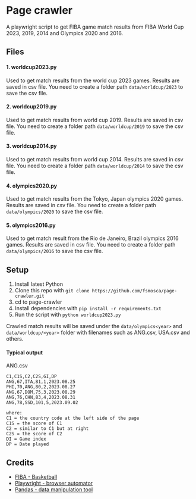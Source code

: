 # Page crawler

A playwright script to get FIBA game match results from FIBA World Cup 2023, 2019, 2014 and Olympics 2020 and 2016.

## Files

#### 1. worldcup2023.py

Used to get match results from the world cup 2023 games. Results are saved in csv file. You need to create a folder path `data/worldcup/2023` to save the csv file.

#### 2. worldcup2019.py

Used to get match results from world cup 2019. Results are saved in csv file. You need to create a folder path `data/worldcup/2019` to save the csv file.

#### 3. worldcup2014.py

Used to get match results from world cup 2014. Results are saved in csv file. You need to create a folder path `data/worldcup/2014` to save the csv file.

#### 4. olympics2020.py

Used to get match results from the Tokyo, Japan olympics 2020 games. Results are saved in csv file. You need to create a folder path `data/olympics/2020` to save the csv file.

#### 5. olympics2016.py

Used to get match result from the  Rio de Janeiro, Brazil olympics 2016 games. Results are saved in csv file. You need to create a folder path `data/olympics/2016` to save the csv file.

## Setup

1. Install latest Python
2. Clone this repo with `git clone https://github.com/fsmosca/page-crawler.git`
3. cd to page-crawler
4. Install dependencies with `pip install -r requirements.txt`
5. Run the script with `python worldcup2023.py`

Crawled match results will be saved under the `data/olympics<year>` and `data/worldcup/<year>` folder with filenames such as ANG.csv, USA.csv and others.

#### Typical output

ANG.csv
```
C1,C1S,C2,C2S,GI,DP
ANG,67,ITA,81,1,2023.08.25
PHI,70,ANG,80,2,2023.08.27
ANG,67,DOM,75,3,2023.08.29
ANG,76,CHN,83,4,2023.08.31
ANG,78,SSD,101,5,2023.09.02

where:
C1 = the country code at the left side of the page
C1S = the score of C1
C2 = similar to C1 but at right
C2S = the score of C2
DI = Game index
DP = Date played
```

## Credits
* [FIBA - Basketball](https://www.fiba.basketball/)
* [Playwright - browser automator](https://playwright.dev/python/)
* [Pandas - data manipulation tool](https://pandas.pydata.org/)
